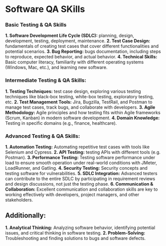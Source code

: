 # Software QA SKills

### Basic Testing & QA Skills

**1. Software Development Life Cycle (SDLC):** planning, design, development, testing, deployment, maintenance.
**2. Test Case Design:** fundamentals of creating test cases that cover different functionalities and potential scenarios.
**3. Bug Reporting:** bugs documentation, including steps to reproduce, expected behavior, and actual behavior.
**4. Technical Skills:** Basic computer literacy, familiarity with different operating systems (Windows, Mac, etc.), and learning new software.

### Intermediate Testing & QA Skills:

**1. Testing Techniques:** test case design, exploring various testing techniques like black-box testing, white-box testing, exploratory testing, etc.
**2. Test Management Tools:** Jira, Bugzilla, TestRail, and Postman to manage test cases, track bugs, and collaborate with developers.
**3. Agile Methodology:**  Agile principles and how testing fits within Agile frameworks (Scrum, Kanban) in modern software development.
**4. Domain Knowledge:** Testing in specific domains (e.g., finance, healthcare).

### Advanced Testing & QA Skills:

**1. Automation Testing:** Automating repetitive test cases with tools like Selenium and Cypress.
**2. API Testing:** testing APIs with different tools (e.g. Postman).
**3. Performance Testing:** Testing software performance under load to ensure smooth operation under real-world conditions with JMeter, LoadRunner, and Gatling.
**4. Security Testing:** Security concepts and testing software for vulnerabilities.
**5. SDLC Integration:** Advanced testers can contribute to the entire SDLC by participating in requirement reviews and design discussions, not just the testing phase.
**6. Communication & Collaboration:** Excellent communication and collaboration skills are key to working effectively with developers, project managers, and other stakeholders.

## Additionally:

**1. Analytical Thinking:** Analyzing software behavior, identifying potential issues, and critical thinking in software testing.
**2. Problem-Solving:** Troubleshooting and finding solutions to bugs and software defects.
